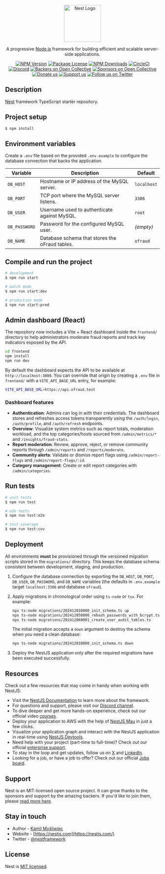<p align="center">
  <a href="http://nestjs.com/" target="blank"><img src="https://nestjs.com/img/logo-small.svg" width="120" alt="Nest Logo" /></a>
</p>

[circleci-image]: https://img.shields.io/circleci/build/github/nestjs/nest/master?token=abc123def456
[circleci-url]: https://circleci.com/gh/nestjs/nest

  <p align="center">A progressive <a href="http://nodejs.org" target="_blank">Node.js</a> framework for building efficient and scalable server-side applications.</p>
    <p align="center">
<a href="https://www.npmjs.com/~nestjscore" target="_blank"><img src="https://img.shields.io/npm/v/@nestjs/core.svg" alt="NPM Version" /></a>
<a href="https://www.npmjs.com/~nestjscore" target="_blank"><img src="https://img.shields.io/npm/l/@nestjs/core.svg" alt="Package License" /></a>
<a href="https://www.npmjs.com/~nestjscore" target="_blank"><img src="https://img.shields.io/npm/dm/@nestjs/common.svg" alt="NPM Downloads" /></a>
<a href="https://circleci.com/gh/nestjs/nest" target="_blank"><img src="https://img.shields.io/circleci/build/github/nestjs/nest/master" alt="CircleCI" /></a>
<a href="https://discord.gg/G7Qnnhy" target="_blank"><img src="https://img.shields.io/badge/discord-online-brightgreen.svg" alt="Discord"/></a>
<a href="https://opencollective.com/nest#backer" target="_blank"><img src="https://opencollective.com/nest/backers/badge.svg" alt="Backers on Open Collective" /></a>
<a href="https://opencollective.com/nest#sponsor" target="_blank"><img src="https://opencollective.com/nest/sponsors/badge.svg" alt="Sponsors on Open Collective" /></a>
  <a href="https://paypal.me/kamilmysliwiec" target="_blank"><img src="https://img.shields.io/badge/Donate-PayPal-ff3f59.svg" alt="Donate us"/></a>
    <a href="https://opencollective.com/nest#sponsor"  target="_blank"><img src="https://img.shields.io/badge/Support%20us-Open%20Collective-41B883.svg" alt="Support us"></a>
  <a href="https://twitter.com/nestframework" target="_blank"><img src="https://img.shields.io/twitter/follow/nestframework.svg?style=social&label=Follow" alt="Follow us on Twitter"></a>
</p>
  <!--[![Backers on Open Collective](https://opencollective.com/nest/backers/badge.svg)](https://opencollective.com/nest#backer)
  [![Sponsors on Open Collective](https://opencollective.com/nest/sponsors/badge.svg)](https://opencollective.com/nest#sponsor)-->

## Description

[Nest](https://github.com/nestjs/nest) framework TypeScript starter repository.

## Project setup

```bash
$ npm install
```

## Environment variables

Create a `.env` file based on the provided `.env.example` to configure the database connection that backs the application.

| Variable | Description | Default |
| --- | --- | --- |
| `DB_HOST` | Hostname or IP address of the MySQL server. | `localhost` |
| `DB_PORT` | TCP port where the MySQL server listens. | `3306` |
| `DB_USER` | Username used to authenticate against MySQL. | `root` |
| `DB_PASSWORD` | Password for the configured MySQL user. | _(empty)_ |
| `DB_NAME` | Database schema that stores the oFraud tables. | `ofraud` |

## Compile and run the project

```bash
# development
$ npm run start

# watch mode
$ npm run start:dev

# production mode
$ npm run start:prod
```

## Admin dashboard (React)

The repository now includes a Vite + React dashboard inside the `frontend/` directory to help administrators moderate
fraud reports and track key indicators exposed by the API.

```bash
cd frontend
npm install
npm run dev
```

By default the dashboard expects the API to be available at `http://localhost:3000`. You can override that origin by
creating a `.env` file in `frontend/` with a `VITE_API_BASE_URL` entry, for example:

```bash
VITE_API_BASE_URL=https://api.ofraud.test
```

### Dashboard features

- **Authentication**: Admins can log in with their credentials. The dashboard stores and refreshes access tokens
  transparently using the `/auth/login`, `/auth/profile`, and `/auth/refresh` endpoints.
- **Overview**: Visualize system metrics such as report totals, moderation workload, and the top categories/hosts sourced
  from `/admin/metrics/*` and `/insights/fraud-stats`.
- **Report moderation**: Review, approve, reject, or remove community reports through `/admin/reports` and
  `/reports/moderate`.
- **Community alerts**: Validate or dismiss report flags using `/admin/report-flags` and `/admin/report-flags/:id`.
- **Category management**: Create or edit report categories with `/admin/categories`.

## Run tests

```bash
# unit tests
$ npm run test

# e2e tests
$ npm run test:e2e

# test coverage
$ npm run test:cov
```

## Deployment

All environments **must** be provisioned through the versioned migration scripts stored in the `migrations/` directory. This keeps the database schema consistent between development, staging, and production.

1. Configure the database connection by exporting the `DB_HOST`, `DB_PORT`, `DB_USER`, `DB_PASSWORD`, and `DB_NAME` variables (the defaults in `.env.example` target `localhost:3306` and database `ofraud`).
2. Apply migrations in chronological order using `ts-node` or `tsx`. For example:

   ```bash
   npx ts-node migrations/202412010000_init_schema.ts up
   npx ts-node migrations/202412050000_rehash_passwords_with_bcrypt.ts
   npx ts-node migrations/202412060001_create_user_audit_tables.ts
   ```

   The initial migration accepts a `down` argument to destroy the schema when you need a clean database:

   ```bash
   npx ts-node migrations/202412010000_init_schema.ts down
   ```

3. Deploy the NestJS application only after the required migrations have been executed successfully.

## Resources

Check out a few resources that may come in handy when working with NestJS:

- Visit the [NestJS Documentation](https://docs.nestjs.com) to learn more about the framework.
- For questions and support, please visit our [Discord channel](https://discord.gg/G7Qnnhy).
- To dive deeper and get more hands-on experience, check out our official video [courses](https://courses.nestjs.com/).
- Deploy your application to AWS with the help of [NestJS Mau](https://mau.nestjs.com) in just a few clicks.
- Visualize your application graph and interact with the NestJS application in real-time using [NestJS Devtools](https://devtools.nestjs.com).
- Need help with your project (part-time to full-time)? Check out our official [enterprise support](https://enterprise.nestjs.com).
- To stay in the loop and get updates, follow us on [X](https://x.com/nestframework) and [LinkedIn](https://linkedin.com/company/nestjs).
- Looking for a job, or have a job to offer? Check out our official [Jobs board](https://jobs.nestjs.com).

## Support

Nest is an MIT-licensed open source project. It can grow thanks to the sponsors and support by the amazing backers. If you'd like to join them, please [read more here](https://docs.nestjs.com/support).

## Stay in touch

- Author - [Kamil Myśliwiec](https://twitter.com/kammysliwiec)
- Website - [https://nestjs.com](https://nestjs.com/)
- Twitter - [@nestframework](https://twitter.com/nestframework)

## License

Nest is [MIT licensed](https://github.com/nestjs/nest/blob/master/LICENSE).
